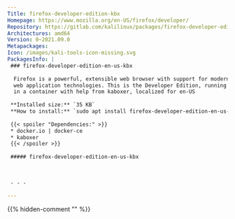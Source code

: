 ```yaml
---
Title: firefox-developer-edition-kbx
Homepage: https://www.mozilla.org/en-US/firefox/developer/
Repository: https://gitlab.com/kalilinux/packages/firefox-developer-edition-kbx
Architectures: amd64
Version: 0~2021.09.0
Metapackages: 
Icon: /images/kali-tools-icon-missing.svg
PackagesInfo: |
 ### firefox-developer-edition-en-us-kbx
 
  Firefox is a powerful, extensible web browser with support for modern
  web application technologies. This is the Developer Edition, running
  in a container with help from kaboxer, localized for en-US
 
 **Installed size:** `35 KB`  
 **How to install:** `sudo apt install firefox-developer-edition-en-us-kbx`  
 
 {{< spoiler "Dependencies:" >}}
 * docker.io | docker-ce
 * kaboxer 
 {{< /spoiler >}}
 
 ##### firefox-developer-edition-en-us-kbx
 
 
 
 - - -
 
---
```

{{% hidden-comment "<!--Do not edit anything above this line-->" %}}
